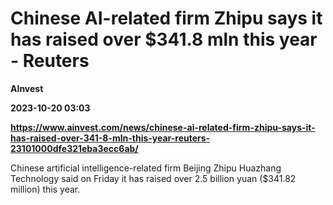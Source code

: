 # Chinese AI-related firm Zhipu says it has raised over $341.8 mln this year - Reuters
**AInvest**

**2023-10-20 03:03**

**https://www.ainvest.com/news/chinese-ai-related-firm-zhipu-says-it-has-raised-over-341-8-mln-this-year-reuters-23101000dfe321eba3ecc6ab/**

Chinese artificial intelligence-related firm Beijing Zhipu Huazhang Technology said on Friday it has raised over 2.5 billion yuan ($341.82 million) this year.